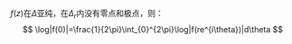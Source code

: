 $f(z)$在$\bar\Delta$亚纯，在$\Delta_r$内没有零点和极点，则：
$$
\log|f(0)|=\frac{1}{2\pi}\int_{0}^{2\pi}\log|f(re^{i\theta})|d\theta
$$

